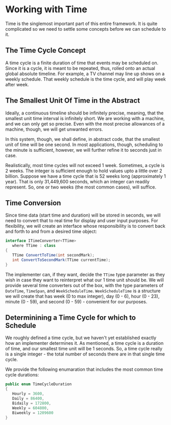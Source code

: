 # Working with Time

Time is the singlemost important part of this entire framework. It is quite complicated
so we need to settle some concepts before we can schedule to it.

## The Time Cycle Concept

A time cycle is a finite duration of time that events may be scheduled on. Since it is a
cycle, it is meant to be repeated, thus, rolled onto an actual global absolute timeline. For
example, a TV channel may line up shows on a weekly schedule. That weekly schedule is the
time cycle, and will play week after week.

## The Smallest Unit Of Time in the Abstract

Ideally, a continuous timeline should be infinitely precise, meaning, that the smallest unit
time interval is infinitely short. We are working with a machine, and we can only get so
precise. Even with the most precise allowances of a machine, though, we will get unwanted
errors.

In this system, though, we shall define, in abstract code, that the smallest unit of time
will be one second. In most applications, though, scheduling to the minute is sufficient,
however, we will further refine it to seconds just in case.

Realistically, most time cycles will not exceed 1 week. Sometimes, a cycle is 2 weeks. The
integer is sufficient enough to hold values upto a little over 2 billion. Suppose we have
a time cycle that is 52 weeks long (approximately 1 year). That is only 31,449,600 seconds,
which an integer can readily represent. So, one or two weeks (the most common cases), will
suffice.

## Time Conversion

Since time data (start time and duration) will be stored in seconds, we will need to convert
that to real time for display and user input purposes. For flexibility, we will create an 
interface whose responsibility is to convert back and forth to and from a desired time object:

```csharp
interface ITimeConverter<TTime>
   where TTime : class
{
   TTime ConvertToTime(int secondMark);
   int ConvertToSecondMark(TTime currentTime);
}
```

The implementer can, if they want, decide the `TTime` type parameter as they wish in case
they want to reinterpret what our 1 time unit should be. We will provide several
time converters out of the box, with the type parameters of `DateTime`, `TimeSpan`,
and `WeekScheduleTime`. `WeekScheduleTime` is a structure we will create that has week
(0 to max integer), day (0 - 6), hour (0 - 23), minute (0 - 59), and second (0 - 59) -
convenient for our purposes.

## Determinining a Time Cycle for which to Schedule
We roughly defined a time cycle, but we haven't yet established exactly how an implementer
determines it. As mentioned, a time cycle is a duration of time, and our smallest time unit
will be 1 seconds. So, a time cycle really is a single integer - the total number of seconds
there are in that single time cycle.

We provide the following enumaration that includes the most common time cycle durations:

```csharp
public enum TimeCycleDuration
{
   Hourly = 3600,
   Daily = 86400,
   Bidaily = 172800,
   Weekly = 604800,
   Biweekly = 1209600
}
```